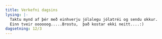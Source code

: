 ```yaml
---
title: Verkefni dagsins
lysing: |-
  Taktu mynd af þér með einhverju jólalegu jólatréi og sendu okkur.
  Einn tveir oooooog.....Brostu,  það kostar ekki neitt....:)
dagsetning: 12/3
---
```


